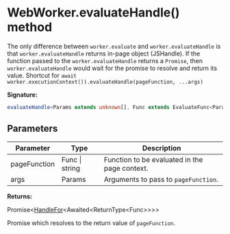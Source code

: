 # WebWorker.evaluateHandle() method

The only difference between `worker.evaluate` and `worker.evaluateHandle` is that `worker.evaluateHandle` returns in-page object (JSHandle). If the function passed to the `worker.evaluateHandle` returns a `Promise`, then `worker.evaluateHandle` would wait for the promise to resolve and return its value. Shortcut for `await worker.executionContext()).evaluateHandle(pageFunction, ...args)`

**Signature:**

```typescript
evaluateHandle<Params extends unknown[], Func extends EvaluateFunc<Params> = EvaluateFunc<Params>>(pageFunction: Func | string, ...args: Params): Promise<HandleFor<Awaited<ReturnType<Func>>>>;
```

## Parameters

| Parameter    | Type           | Description                                     |
| ------------ | -------------- | ----------------------------------------------- |
| pageFunction | Func \| string | Function to be evaluated in the page context.   |
| args         | Params         | Arguments to pass to <code>pageFunction</code>. |

**Returns:**

Promise&lt;[HandleFor](./puppeteer.handlefor.md)&lt;Awaited&lt;ReturnType&lt;Func&gt;&gt;&gt;&gt;

Promise which resolves to the return value of `pageFunction`.
